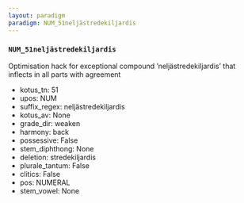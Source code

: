 ```yaml
---
layout: paradigm
paradigm: NUM_51neljästredekiljardis
---
```

### ` NUM_51neljästredekiljardis `

Optimisation hack for exceptional compound ’neljästredekiljardis’ that inflects in all parts with agreement
* kotus_tn: 51
* upos: NUM
* suffix_regex: neljästredekiljardis
* kotus_av: None
* grade_dir: weaken
* harmony: back
* possessive: False
* stem_diphthong: None
* deletion: stredekiljardis
* plurale_tantum: False
* clitics: False
* pos: NUMERAL
* stem_vowel: None
